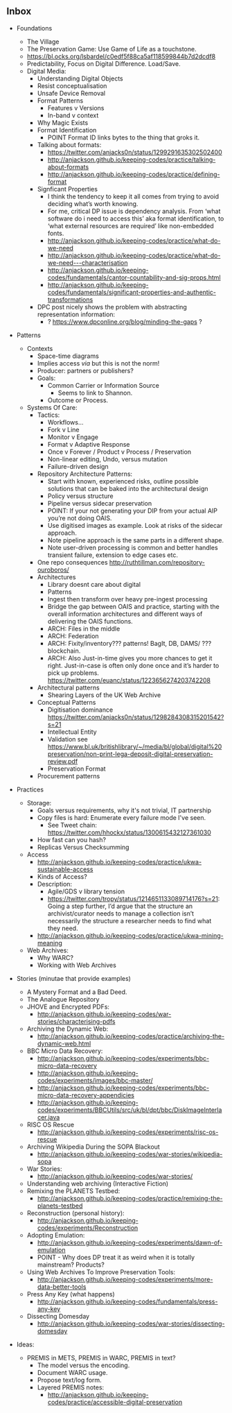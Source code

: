 Inbox
-----

- Foundations
    - The Village
    - The Preservation Game: Use Game of Life as a touchstone.
    - https://bl.ocks.org/lsbardel/c0edf5f88ca5af118599844b7d2dcdf8
    - Predictability, Focus on Digital Difference. Load/Save.
    - Digital Media:
      - Understanding Digital Objects
      - Resist conceptualisation
      - Unsafe Device Removal
      - Format Patterns
        - Features v Versions
        - In-band v context
      - Why Magic Exists
      - Format Identification
        - POINT Format ID links bytes to the thing that groks it.
      - Talking about formats:
        - https://twitter.com/anjacks0n/status/1299291635302502400
        - http://anjackson.github.io/keeping-codes/practice/talking-about-formats
        - http://anjackson.github.io/keeping-codes/practice/defining-format
      - Signficant Properties
        - I think the tendency to keep it all comes from trying to avoid deciding what’s worth knowing. 
        - For me, critical DP issue is dependency analysis. From ‘what software do i need to access this’ aka format identification, to ‘what external resources are required’ like non-embedded fonts.
        - http://anjackson.github.io/keeping-codes/practice/what-do-we-need
        - http://anjackson.github.io/keeping-codes/practice/what-do-we-need---characterisation
        - http://anjackson.github.io/keeping-codes/fundamentals/cantor-countability-and-sig-props.html
        - http://anjackson.github.io/keeping-codes/fundamentals/significant-properties-and-authentic-transformations
      - DPC post nicely shows the problem with abstracting representation information:
        - ? https://www.dpconline.org/blog/minding-the-gaps ?
  
- Patterns
    - Contexts
      - Space-time diagrams
      - Implies access _via_ but this is not the norm!
      - Producer: partners or publishers?
      - Goals: 
        - Common Carrier or Information Source
          - Seems to link to Shannon.
        - Outcome or Process.
    - Systems Of Care:
      - Tactics:
        - Workflows...
        - Fork v Line
        - Monitor v Engage
        - Format v Adaptive Response
        - Once v Forever / Product v Process / Preservation
        - Non-linear editing, Undo, versus mutation
        - Failure-driven design
      - Repository Architecture Patterns:
        - Start with known, experienced risks, outline possible solutions that can be baked into the architectural design 
        - Policy versus structure
        - Pipeline versus sidecar preservation
        - POINT: If your not generating your DIP from your actual AIP you’re not doing OAIS.
        - Use digitised images as example. Look at risks of the sidecar approach. 
        - Note pipeline approach is the same parts in a different shape.
        - Note user-driven processing is common and better handles transient failure, extension to edge cases etc.
      - One repo consequences http://ruthtillman.com/repository-ouroboros/
      - Architectures
        - Library doesnt care about digital
        - Patterns
        - Ingest then transform over heavy pre-ingest processing
        - Bridge the gap between OAIS and practice, starting with the overall information architectures and different ways of delivering the OAIS functions.
        - ARCH: Files in the middle 
        - ARCH: Federation
        - ARCH: Fixity/inventory??? patterns! BagIt, DB, DAMS/ ??? blockchain.
        - ARCH: Also Just-in-time gives you more chances to get it right. Just-in-case is often only done once and it’s harder to pick up problems. https://twitter.com/euanc/status/1223656274203742208
      - Architectural patterns
        - Shearing Layers of the UK Web Archive
      - Conceptual Patterns
        - Digitisation dominance https://twitter.com/anjacks0n/status/1298284308315201542?s=21
        - Intellectual Entity 
        - Validation see https://www.bl.uk/britishlibrary/~/media/bl/global/digital%20preservation/non-print-lega-deposit-digital-preservation-review.pdf
        - Preservation Format
      - Procurement patterns
- Practices
    - Storage:
      - Goals versus requirements, why it's not trivial, IT partnership
      - Copy files is hard: Enumerate every failure mode I've seen.
        - See Tweet chain: https://twitter.com/hhockx/status/1300615432127361030
      - How fast can you hash?
      - Replicas Versus Checksumming
    - Access
      - http://anjackson.github.io/keeping-codes/practice/ukwa-sustainable-access
      - Kinds of Access?
      - Description:
        - Agile/GDS v library tension 
        - https://twitter.com/tropy/status/1214651133089714176?s=21: ‪Going a step further, I’d argue that the structure an archivist/curator needs to manage a collection isn’t necessarily the structure a researcher needs to find what they need.‬
      - http://anjackson.github.io/keeping-codes/practice/ukwa-mining-meaning
    - Web Archives:
      - Why WARC?
      - Working with Web Archives

- Stories (minutae that provide examples)
  - A Mystery Format and a Bad Deed.
  - The Analogue Repository
  - JHOVE and Encrypted PDFs:
    - http://anjackson.github.io/keeping-codes/war-stories/characterising-pdfs
  - Archiving the Dynamic Web:
    - http://anjackson.github.io/keeping-codes/practice/archiving-the-dynamic-web.html
  - BBC Micro Data Recovery:
    - http://anjackson.github.io/keeping-codes/experiments/bbc-micro-data-recovery
    - http://anjackson.github.io/keeping-codes/experiments/images/bbc-master/
    - http://anjackson.github.io/keeping-codes/experiments/bbc-micro-data-recovery-appendicies
    - http://anjackson.github.io/keeping-codes/experiments/BBCUtils/src/uk/bl/dpt/bbc/DiskImageInterlacer.java
  - RISC OS Rescue
    - http://anjackson.github.io/keeping-codes/experiments/risc-os-rescue
  - Archiving Wikipedia During the SOPA Blackout
    - http://anjackson.github.io/keeping-codes/war-stories/wikipedia-sopa
  - War Stories:
    - http://anjackson.github.io/keeping-codes/war-stories/
  - Understanding web archiving (Interactive Fiction)
  - Remixing the PLANETS Testbed:
    - http://anjackson.github.io/keeping-codes/practice/remixing-the-planets-testbed
  - Reconstruction (personal history):
    - http://anjackson.github.io/keeping-codes/experiments/Reconstruction
  - Adopting Emulation:
    - http://anjackson.github.io/keeping-codes/experiments/dawn-of-emulation
    - POINT - Why does DP treat it as weird when it is totally mainstream? Products?
  - Using Web Archives To Improve Preservation Tools:
    - http://anjackson.github.io/keeping-codes/experiments/more-data-better-tools
  - Press Any Key (what happens)
    - http://anjackson.github.io/keeping-codes/fundamentals/press-any-key
  - Dissecting Domesday
    - http://anjackson.github.io/keeping-codes/war-stories/dissecting-domesday

- Ideas:
  - PREMIS in METS, PREMIS in WARC, PREMIS in text?
    - The model versus the encoding.
    - Document WARC usage.
    - Propose text/log form.
    - Layered PREMIS notes:
      - http://anjackson.github.io/keeping-codes/practice/accessible-digital-preservation





